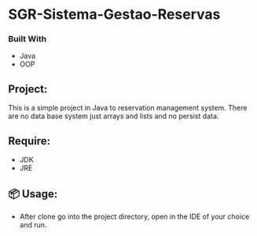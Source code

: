 # SGR-Sistema-Gestao-Reservas

### Built With

* Java
* OOP

## Project: 

This is a simple project in Java to reservation management system. There are no data base system just arrays and lists and no persist data.

## Require:

* JDK
* JRE

## 📦 Usage:

* After clone go into the project directory, open in the IDE of your choice and run.
